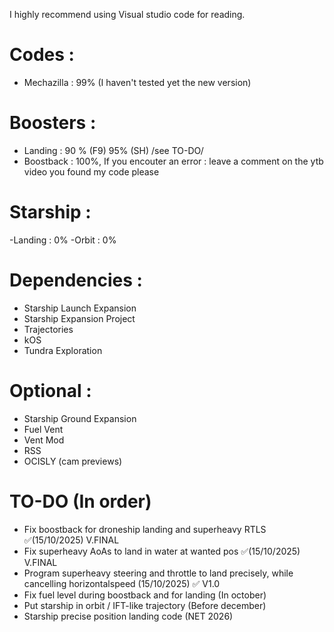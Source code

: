 I highly recommend using Visual studio code for reading.
# Codes : 
 - Mechazilla : 99% (I haven't tested yet the new version)
# Boosters :
 - Landing : 90 % (F9) 95% (SH) /see TO-DO/
 - Boostback : 100%, If you encouter an error : leave a comment on the ytb video you found my code please
# Starship :
 -Landing : 0%
 -Orbit : 0%

 # Dependencies :
 - Starship Launch Expansion 
 - Starship Expansion Project 
 - Trajectories
 - kOS
 - Tundra Exploration


# Optional :
- Starship Ground Expansion
- Fuel Vent
- Vent Mod 
- RSS
- OCISLY (cam previews)


# TO-DO (In order)
- Fix boostback for droneship landing and superheavy RTLS ✅(15/10/2025) V.FINAL
- Fix superheavy AoAs to land in water at wanted pos ✅(15/10/2025) V.FINAL
- Program superheavy steering and throttle to land precisely, while cancelling horizontalspeed (15/10/2025) ✅ V1.0
- Fix fuel level during boostback and for landing (In october) 
- Put starship in orbit / IFT-like trajectory (Before december)
- Starship precise position landing code (NET 2026)

